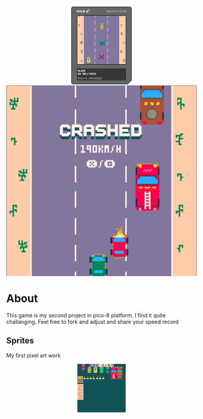 <p align="center">
  <img src="https://github.com/malltshik/rush/blob/main/rush.p8.png?raw=true" />
  <img src="https://github.com/malltshik/rush/blob/main/screen.png?raw=true" />
</p>

# About
This game is my second project in pico-8 platform. I find it quite challanging.
Feel free to fork and adjust and share your speed record

## Sprites 
My first pixel art work
<p align="center">
  <img src="https://github.com/malltshik/rush/blob/main/spritesheet.png?raw=true" />
</p>